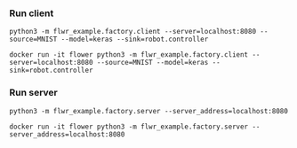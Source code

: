 ### Run client

`python3 -m flwr_example.factory.client --server=localhost:8080 --source=MNIST --model=keras --sink=robot.controller`

`docker run -it flower python3 -m flwr_example.factory.client --server=localhost:8080 --source=MNIST --model=keras --sink=robot.controller`

### Run server

`python3 -m flwr_example.factory.server --server_address=localhost:8080`

`docker run -it flower python3 -m flwr_example.factory.server --server_address=localhost:8080 `


